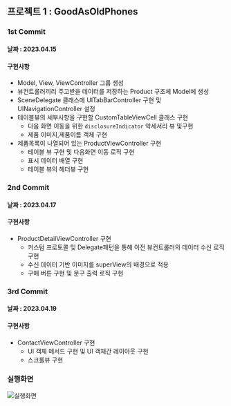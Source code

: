 ## 프로젝트 1 : GoodAsOldPhones

### 1st Commit
#### 날짜 : 2023.04.15

#### 구현사항
- Model, View, ViewController 그룹 생성
- 뷰컨트롤러끼리 주고받을 데이터를 저장하는 Product 구조체 Model에 생성
- SceneDelegate 클래스에 UITabBarController 구현 및 UINavigationController 설정
- 테이블뷰의 세부사항을 구현할 CustomTableViewCell 클래스 구현
    - 다음 화면 이동을 위한 `disclosureIndicator` 악세서리 뷰 및구현
    - 제품 이미지,제품이름 객체 구현
- 제품목록이 나열되어 있는 ProductViewController 구현
    - 테이블 뷰 구현 및 다음화면 이동 로직 구현
    - 표시 데이터 배열 구현
    - 테이블 뷰의 헤더뷰 구현

### 2nd Commit
#### 날짜 : 2023.04.17

#### 구현사항
- ProductDetailViewController 구현
    - 커스텀 프로토콜 및 Delegate패턴을 통해 이전 뷰컨트롤러의 데이터 수신 로직 구현
    - 수신 데이터 기반 이미지를 superView의 배경으로 적용
    - 구매 버튼 구현 및 문구 출력 로직 구현

### 3rd Commit
#### 날짜 : 2023.04.19

#### 구현사항
- ContactViewController 구현
    - UI 객체 메서드 구현 및 UI 객체간 레이아웃 구현
    - 스크롤뷰 구현

### 실행화면
![실행화면](https://user-images.githubusercontent.com/116094622/233558295-97b16b42-fbc7-4814-ba8a-dd365cd7d9c3.gif)

